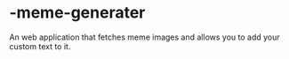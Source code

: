 # -meme-generater
An web application that fetches meme images and allows you to add your custom text to it.
